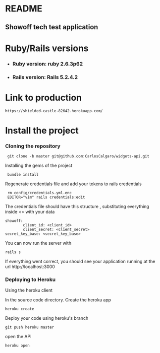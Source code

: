 # README


## Showoff tech test application

# Ruby/Rails versions
- ### Ruby  version: ruby 2.6.3p62
- ### Rails version: Rails 5.2.4.2

# Link to production
    https://shielded-castle-82642.herokuapp.com/

# Install the project

### Cloning the repository

```
 git clone -b master git@github.com:CarlosCalgaro/widgets-api.git
```

Installing the gems of the project
```
 bundle install
```

Regenerate credentials file and add your tokens to rails credentials

```
 rm config/credentials.yml.enc
 EDITOR="vim" rails credentials:edit
```

The credentials file should have this structure , substituting everything inside <> with your data

```YML
showoff:
        client_id: <client_id>
        client_secret: <client_secret>
secret_key_base: <secret_key_base>
```

You can now run the server with

```
rails s
```

If everything went correct, you should see your application running at the url http://localhost:3000


### Deploying to Heroku
Using the heroku client

In the source code directory. Create the heroku app
```
heroku create
```

Deploy your code using heroku's branch

```
git push heroku master
```

open the API
```
heroku open
```

